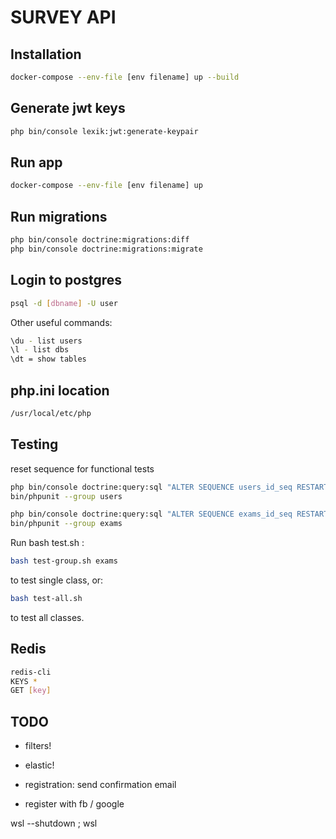 # SURVEY API

## Installation

```sh
docker-compose --env-file [env filename] up --build
```

## Generate jwt keys
```sh
php bin/console lexik:jwt:generate-keypair
```

## Run app

```sh
docker-compose --env-file [env filename] up
```

## Run migrations

```sh
php bin/console doctrine:migrations:diff
php bin/console doctrine:migrations:migrate
```

## Login to postgres

```sh
psql -d [dbname] -U user
```

Other useful commands:

```sh
\du - list users
\l - list dbs
\dt = show tables
```

## php.ini location

```sh
/usr/local/etc/php
```

## Testing
reset sequence for functional tests
```sh
php bin/console doctrine:query:sql "ALTER SEQUENCE users_id_seq RESTART WITH 1"
bin/phpunit --group users

php bin/console doctrine:query:sql "ALTER SEQUENCE exams_id_seq RESTART WITH 1"
bin/phpunit --group exams
```

Run bash test.sh <entity>:

```sh
bash test-group.sh exams
```

to test single class, or:

```sh
bash test-all.sh
```
to test all classes.

## Redis

```sh
redis-cli
KEYS *
GET [key]
```

## TODO

- filters!
- elastic!

- registration: send confirmation email
- register with fb / google

wsl --shutdown ; wsl